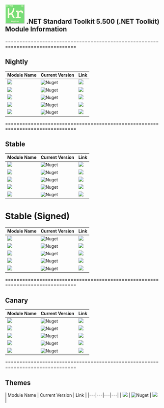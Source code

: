 ## <img src="https://github.com/Krypton-Suite/Krypton-Toolkit-Suite-Version-Dashboard/blob/main/Assets/64%20x%2064/Standard%20Toolkit%20Icon.png?raw=true" /> .NET Standard Toolkit 5.500 (.NET Toolkit) Module Information

===============================================================================

## Nightly

| Module Name | Current Version | Link |
|---|---|---|
| <img src="https://img.shields.io/badge/Module-Toolkit-000080.svg?style=flat-square" /> | ![Nuget](https://img.shields.io/nuget/vpre/Krypton.Toolkit.Nightly?color=informational&label=Version&logo=nuget&style=flat-square) | <a href="https://www.nuget.org/packages/Krypton.Toolkit.Nightly/"><img src="https://img.shields.io/badge/Download-Link-9cf.svg?style=flat-square" /></a> |
| <img src="https://img.shields.io/badge/Module-Docking-000080.svg?style=flat-square" /> | ![Nuget](https://img.shields.io/nuget/vpre/Krypton.Docking.Nightly?color=informational&label=Version&logo=nuget&style=flat-square) | <a href="https://www.nuget.org/packages/Krypton.Docking.Nightly/"><img src="https://img.shields.io/badge/Download-Link-9cf.svg?style=flat-square" /></a> |
| <img src="https://img.shields.io/badge/Module-Navigator-000080.svg?style=flat-square" /> | ![Nuget](https://img.shields.io/nuget/vpre/Krypton.Navigator.Nightly?color=informational&label=Version&logo=nuget&style=flat-square) | <a href="https://www.nuget.org/packages/Krypton.Navigator.Nightly/"><img src="https://img.shields.io/badge/Download-Link-9cf.svg?style=flat-square" /></a> |
| <img src="https://img.shields.io/badge/Module-Ribbon-000080.svg?style=flat-square" /> | ![Nuget](https://img.shields.io/nuget/vpre/Krypton.Ribbon.Nightly?color=informational&label=Version&logo=nuget&style=flat-square) | <a href="https://www.nuget.org/packages/Krypton.Ribbon.Nightly/"><img src="https://img.shields.io/badge/Download-Link-9cf.svg?style=flat-square" /></a> |
| <img src="https://img.shields.io/badge/Module-Workspace-000080.svg?style=flat-square" /> | ![Nuget](https://img.shields.io/nuget/vpre/Krypton.Workspace.Nightly?color=informational&label=Version&logo=nuget&style=flat-square) | <a href="https://www.nuget.org/packages/Krypton.Workspace.Nightly/"><img src="https://img.shields.io/badge/Download-Link-9cf.svg?style=flat-square" /></a> |

===============================================================================

## Stable

| Module Name | Current Version |  Link |
|---|---|---|
| <img src="https://img.shields.io/badge/Module-Toolkit-orange.svg?style=flat-square" /> | ![Nuget](https://img.shields.io/nuget/v/Krypton.Toolkit?label=Version&logo=nuget&style=flat-square) |  <a href="https://www.nuget.org/packages/Krypton.Toolkit/"><img src="https://img.shields.io/badge/Download-Link-9cf.svg?style=flat-square" /></a> |
| <img src="https://img.shields.io/badge/Module-Docking-orange.svg?style=flat-square" /> | ![Nuget](https://img.shields.io/nuget/v/Krypton.Docking?label=Version&logo=nuget&style=flat-square) | <a href="https://www.nuget.org/packages/Krypton.Docking/"><img src="https://img.shields.io/badge/Download-Link-9cf.svg?style=flat-square" /></a> |
| <img src="https://img.shields.io/badge/Module-Navigator-orange.svg?style=flat-square" /> | ![Nuget](https://img.shields.io/nuget/v/Krypton.Navigator?label=Version&logo=nuget&style=flat-square) | <a href="https://www.nuget.org/packages/Krypton.Navigator/"><img src="https://img.shields.io/badge/Download-Link-9cf.svg?style=flat-square" /></a> |
| <img src="https://img.shields.io/badge/Module-Ribbon-orange.svg?style=flat-square" /> | ![Nuget](https://img.shields.io/nuget/v/Krypton.Ribbon?label=Version&logo=nuget&style=flat-square) | <a href="https://www.nuget.org/packages/Krypton.Ribbon/"><img src="https://img.shields.io/badge/Download-Link-9cf.svg?style=flat-square" /></a> |
| <img src="https://img.shields.io/badge/Module-Workspace-orange.svg?style=flat-square" /> | ![Nuget](https://img.shields.io/nuget/v/Krypton.Workspace?label=Version&logo=nuget&style=flat-square) | <a href="https://www.nuget.org/packages/Krypton.Workspace/"><img src="https://img.shields.io/badge/Download-Link-9cf.svg?style=flat-square" /></a> |

# Stable (Signed)

| Module Name | Current Version | Link |
|---|---|---|
| <img src="https://img.shields.io/badge/Module-Toolkit-orange.svg?style=flat-square" /> | ![Nuget](https://img.shields.io/nuget/v/Krypton.Toolkit?label=Version&logo=nuget&style=flat-square) |  <a href="https://www.nuget.org/packages/Krypton.Toolkit.Signed/"><img src="https://img.shields.io/badge/Download-Link-9cf.svg?style=flat-square" /></a> |
| <img src="https://img.shields.io/badge/Module-Docking-orange.svg?style=flat-square" /> | ![Nuget](https://img.shields.io/nuget/v/Krypton.Docking?label=Version&logo=nuget&style=flat-square) | <a href="https://www.nuget.org/packages/Krypton.Docking.Signed/"><img src="https://img.shields.io/badge/Download-Link-9cf.svg?style=flat-square" /></a> |
| <img src="https://img.shields.io/badge/Module-Navigator-orange.svg?style=flat-square" /> | ![Nuget](https://img.shields.io/nuget/v/Krypton.Navigator?label=Version&logo=nuget&style=flat-square) |  <a href="https://www.nuget.org/packages/Krypton.Navigator.Signed/"><img src="https://img.shields.io/badge/Download-Link-9cf.svg?style=flat-square" /></a> |
| <img src="https://img.shields.io/badge/Module-Ribbon-orange.svg?style=flat-square" /> | ![Nuget](https://img.shields.io/nuget/v/Krypton.Ribbon?label=Version&logo=nuget&style=flat-square) |  <a href="https://www.nuget.org/packages/Krypton.Ribbon.Signed/"><img src="https://img.shields.io/badge/Download-Link-9cf.svg?style=flat-square" /></a> |
| <img src="https://img.shields.io/badge/Module-Workspace-orange.svg?style=flat-square" /> | ![Nuget](https://img.shields.io/nuget/v/Krypton.Workspace?label=Version&logo=nuget&style=flat-square) |  <a href="https://www.nuget.org/packages/Krypton.Workspace.Signed/"><img src="https://img.shields.io/badge/Download-Link-9cf.svg?style=flat-square" /></a> |

===============================================================================

## Canary

| Module Name | Current Version | Link |
|---|---|---|
| <img src="https://img.shields.io/badge/Module-Toolkit-yellow.svg?style=flat-square" /> | ![Nuget](https://img.shields.io/nuget/vpre/Krypton.Toolkit.Canary?color=informational&label=Version&logo=nuget&style=flat-square) | <a href="https://www.nuget.org/packages/Krypton.Toolkit.Canary/"><img src="https://img.shields.io/badge/Download-Link-9cf.svg?style=flat-square" /></a> |
| <img src="https://img.shields.io/badge/Module-Docking-yellow.svg?style=flat-square" /> | ![Nuget](https://img.shields.io/nuget/vpre/Krypton.Docking.Canary?color=informational&label=Version&logo=nuget&style=flat-square) |  <a href="https://www.nuget.org/packages/Krypton.Docking.Canary/"><img src="https://img.shields.io/badge/Download-Link-9cf.svg?style=flat-square" /></a> |
| <img src="https://img.shields.io/badge/Module-Navigator-yellow.svg?style=flat-square" /> | ![Nuget](https://img.shields.io/nuget/vpre/Krypton.Navigator.Canary?color=informational&label=Version&logo=nuget&style=flat-square) | <a href="https://www.nuget.org/packages/Krypton.Navigator.Canary/"><img src="https://img.shields.io/badge/Download-Link-9cf.svg?style=flat-square" /></a> |
| <img src="https://img.shields.io/badge/Module-Ribbon-yellow.svg?style=flat-square" /> | ![Nuget](https://img.shields.io/nuget/vpre/Krypton.Ribbon.Canary?color=informational&label=Version&logo=nuget&style=flat-square) | <a href="https://www.nuget.org/packages/Krypton.Ribbon.Canary/"><img src="https://img.shields.io/badge/Download-Link-9cf.svg?style=flat-square" /></a> |
| <img src="https://img.shields.io/badge/Module-Workspace-yellow.svg?style=flat-square" /> | ![Nuget](https://img.shields.io/nuget/vpre/Krypton.Workspace.Canary?color=informational&label=Version&logo=nuget&style=flat-square) |  <a href="https://www.nuget.org/packages/Krypton.Workspace.Canary/"><img src="https://img.shields.io/badge/Download-Link-9cf.svg?style=flat-square" /></a> |

===============================================================================

## Themes

| Module Name | Current Version | Link |
|---|---|---|---|
| <img src="https://img.shields.io/badge/Module-Themes-orange.svg?style=flat-square" /> | ![Nuget](https://img.shields.io/nuget/v/Krypton.Toolkit.Themes?label=Version&logo=nuget&style=flat-square) |  <a href="https://www.nuget.org/packages/Krypton.Toolkit.Themes/"><img src="https://img.shields.io/badge/Download-Link-9cf.svg?style=flat-square" /></a> |